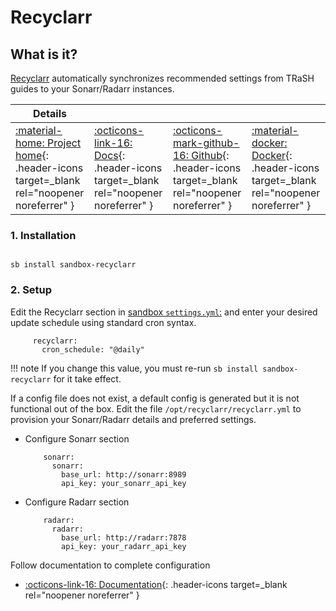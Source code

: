 # Recyclarr

## What is it?

[Recyclarr](https://github.com/recyclarr/recyclarr) automatically synchronizes recommended settings from TRaSH guides to your Sonarr/Radarr instances.

| Details     |             |             |             |
|-------------|-------------|-------------|-------------|
| [:material-home: Project home](https://github.com/recyclarr/recyclarr){: .header-icons target=_blank rel="noopener noreferrer" } | [:octicons-link-16: Docs](https://recyclarr.dev/wiki){: .header-icons target=_blank rel="noopener noreferrer" } | [:octicons-mark-github-16: Github](https://github.com/recyclarr/recyclarr){: .header-icons target=_blank rel="noopener noreferrer" } | [:material-docker: Docker](https://ghcr.io/recyclarr/recyclarr){: .header-icons target=_blank rel="noopener noreferrer" }|

### 1. Installation

``` shell

sb install sandbox-recyclarr

```

### 2. Setup

Edit the Recyclarr section in [sandbox `settings.yml`:](../settings.md) and enter your desired update schedule using standard cron syntax.

``` { .yaml }
     recyclarr:
       cron_schedule: "@daily"
```

!!! note
    If you change this value, you must re-run `sb install sandbox-recyclarr` for it take effect.

If a config file does not exist, a default config is generated but it is not functional out of the box. Edit the file `/opt/recyclarr/recyclarr.yml` to provision your Sonarr/Radarr details and preferred settings.

- Configure Sonarr section

  ``` { .yaml }
      sonarr:
        sonarr:
          base_url: http://sonarr:8989
          api_key: your_sonarr_api_key
  ```

- Configure Radarr section

  ``` { .yaml }
      radarr:
        radarr:
          base_url: http://radarr:7878
          api_key: your_radarr_api_key
  ```

Follow documentation to complete configuration

- [:octicons-link-16: Documentation](https://recyclarr.dev/wiki){: .header-icons target=_blank rel="noopener noreferrer" }
